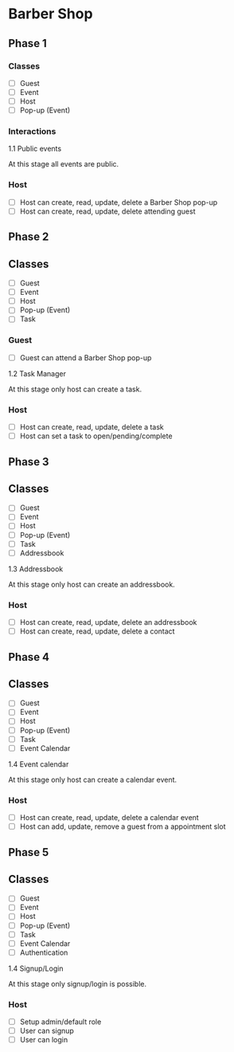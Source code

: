# Barber Shop

## Phase 1

### Classes

- [ ] Guest
- [ ] Event
- [ ] Host
- [ ] Pop-up (Event)

### Interactions

1.1 Public events

At this stage all events are public.

### Host

- [ ] Host can create, read, update, delete a Barber Shop pop-up
- [ ] Host can create, read, update, delete attending guest

## Phase 2

## Classes

- [ ] Guest
- [ ] Event
- [ ] Host
- [ ] Pop-up (Event)
- [ ] Task

### Guest

- [ ] Guest can attend a Barber Shop pop-up

1.2 Task Manager

At this stage only host can create a task.

### Host

- [ ] Host can create, read, update, delete a task
- [ ] Host can set a task to open/pending/complete

## Phase 3

## Classes

- [ ] Guest
- [ ] Event
- [ ] Host
- [ ] Pop-up (Event)
- [ ] Task
- [ ] Addressbook

1.3 Addressbook

At this stage only host can create an addressbook.

### Host

- [ ] Host can create, read, update, delete an addressbook
- [ ] Host can create, read, update, delete a contact

## Phase 4

## Classes

- [ ] Guest
- [ ] Event
- [ ] Host
- [ ] Pop-up (Event)
- [ ] Task
- [ ] Event Calendar

1.4 Event calendar

At this stage only host can create a calendar event.

### Host

- [ ] Host can create, read, update, delete a calendar event
- [ ] Host can add, update, remove a guest from a appointment slot

## Phase 5

## Classes

- [ ] Guest
- [ ] Event
- [ ] Host
- [ ] Pop-up (Event)
- [ ] Task
- [ ] Event Calendar
- [ ] Authentication

1.4 Signup/Login

At this stage only signup/login is possible.

### Host

- [ ] Setup admin/default role
- [ ] User can signup
- [ ] User can login
